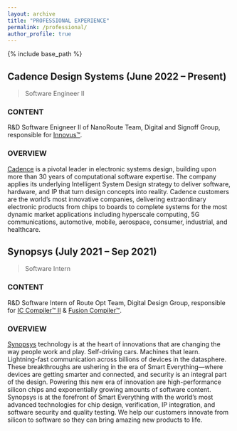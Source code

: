 ```yaml
---
layout: archive
title: "PROFESSIONAL EXPERIENCE"
permalink: /professional/
author_profile: true
---
```


{% include base_path %}

## Cadence Design Systems (June 2022 – Present)

> Software Engineer II

### CONTENT

R&D Software Enigneer II of NanoRoute Team, Digital and Signoff Group, responsible for [Innovus™](https://www.cadence.com/en_US/home/tools/digital-design-and-signoff/soc-implementation-and-floorplanning/innovus-implementation-system.html).

### OVERVIEW

[Cadence](https://www.cadence.com) is a pivotal leader in electronic systems design, building upon more than 30 years of computational software expertise. The company applies its underlying Intelligent System Design strategy to deliver software, hardware, and IP that turn design concepts into reality.
Cadence customers are the world’s most innovative companies, delivering extraordinary electronic products from chips to boards to complete systems for the most dynamic market applications including hyperscale computing, 5G communications, automotive, mobile, aerospace, consumer, industrial, and healthcare.

<!-- ## 上海楷登电子科技有限公司（Cadence, Inc）

工作时间：2022 年 7 月 – 至今

工作岗位：R&D Engineer II 研发工程师

工作内容：在 Digital Design and Signoff Group 数字设计与验证部门的 Global Routing Team 全局布线组从事集成电路内部晶体管的逻辑布局和布线算法研发的工作, 主要负责 [Innovus™](https://www.cadence.com/en_US/home/tools/digital-design-and-signoff/soc-implementation-and-floorplanning/innovus-implementation-system.html)。

公司介绍：[Cadence](www.cadence.com) 成立于 1988 年，总部位于美国硅谷，是电子系统设计领域的关键领导者。基于公司的智能系统设计战略，Cadence 致力于提供软件、硬件和 IP 产品，助力电子设计概念成为现实。Cadence 的客户遍布全球，皆为最具创新能力的企业，他们向超大规模计算、5G 通讯、汽车、移动、航空、消费电子、工业和医疗等最具活力的应用市场交付从芯片、电路板到完整系统的卓越电子产品。 -->

## Synopsys (July 2021 – Sep 2021)

> Software Intern

### CONTENT

R&D Software Intern of Route Opt Team, Digital Design Group, responsible for [IC Compiler™ II](https://www.synopsys.com/implementation-and-signoff/physical-implementation/ic-compiler.html) & [Fusion Compiler™](https://www.synopsys.com/implementation-and-signoff/physical-implementation/fusion-compiler.html).

### OVERVIEW

[Synopsys](https://www.synopsys.com) technology is at the heart of innovations that are changing the way people work and play. Self-driving cars. Machines that learn. Lightning-fast communication across billions of devices in the datasphere. These breakthroughs are ushering in the era of Smart Everything―where devices are getting smarter and connected, and security is an integral part of the design.
Powering this new era of innovation are high-performance silicon chips and exponentially growing amounts of software content. Synopsys is at the forefront of Smart Everything with the world’s most advanced technologies for chip design, verification, IP integration, and software security and quality testing. We help our customers innovate from silicon to software so they can bring amazing new products to life.

<!-- ## 上海新思科技有限公司（Synopsys, Inc）

工作时间：2021 年 7 月 – 2021 年 9 月，3 个月

工作岗位：R&D Intern 研发实习生

工作内容：在 Digital Design Group 数字设计部门的 Route Opt Team 布线优化组（现已更名为 Silicon Reality Group 硅片物理实现组）从事集成电路内部晶体管的逻辑布局和布线优化算法研发的工作, 主要负责 [IC Compiler™ II](https://www.synopsys.com/implementation-and-signoff/physical-implementation/ic-compiler.html) 和 [Fusion Compiler™](https://www.synopsys.com/implementation-and-signoff/physical-implementation/fusion-compiler.html)。

公司介绍：[Synopsys](www.synopsys.com) 成立于 1986 年，总部位于美国硅谷，是全球排名第一的电子设计自动化（EDA）解决方案提供商，全球排名第一的芯片接口 IP 供应商，同时也是信息安全和软件质量的全球领导者。作为半导体、人工智能、汽车电子及软件安全等产业的核心技术驱动者，新思科技的技术一直深刻影响着当前全球五大新兴科技创新应用：智能汽车、物联网、人工智能、云计算和信息安全。 -->
